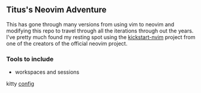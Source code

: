 ## Titus's Neovim Adventure

This has gone through many versions from using vim to neovim and modifying this repo to travel through all the iterations through out the years. I've pretty much found my resting spot using the [kickstart-nvim](https://github.com/nvim-lua/kickstart.nvim) project from one of the creators of the official neovim project. 


### Tools to include
- workspaces and sessions

kitty [config](https://github.com/ChrisTitusTech/hyprland-titus/tree/main/dotconfig/kitty)
